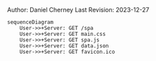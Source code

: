 Author: Daniel Cherney
Last Revision: 2023-12-27
```mermaid
sequenceDiagram
    User->>+Server: GET /spa
    User->>+Server: GET main.css
    User->>+Server: GET spa.js
    User->>+Server: GET data.json
    User->>+Server: GET favicon.ico
```
